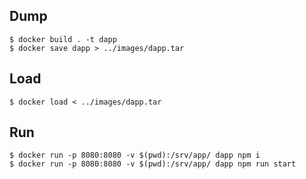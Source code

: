 ## Dump
```
$ docker build . -t dapp
$ docker save dapp > ../images/dapp.tar
```

## Load
```
$ docker load < ../images/dapp.tar
```

## Run
```
$ docker run -p 8080:8080 -v $(pwd):/srv/app/ dapp npm i
$ docker run -p 8080:8080 -v $(pwd):/srv/app/ dapp npm run start
```
